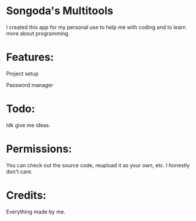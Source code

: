 # Songoda's Multitools

I created this app for my personal use to help me with coding and to learn more about programming.

# Features:

Project setup

Password manager

# Todo:
Idk give me ideas.

# Permissions:

You can check out the source code, reupload it as your own, etc. I honestly don't care.

# Credits:

Everything made by me.
